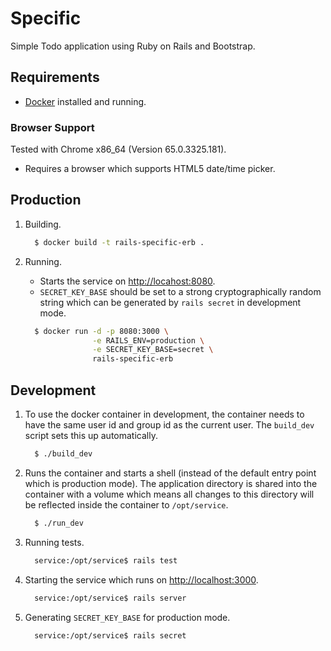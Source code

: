 # Specific

Simple Todo application using Ruby on Rails and Bootstrap.

## Requirements

* [Docker](https://www.docker.com/) installed and running.

### Browser Support

Tested with Chrome x86_64 (Version 65.0.3325.181).

* Requires a browser which supports HTML5 date/time picker.

## Production

1. Building.

      ```bash
        $ docker build -t rails-specific-erb .
      ```

1. Running.

      * Starts the service on [http://locahost:8080](http://locahost:8080).
      * ``SECRET_KEY_BASE`` should be set to a strong cryptographically random string which can be generated by ``rails secret`` in development mode.

      ```bash
        $ docker run -d -p 8080:3000 \
                     -e RAILS_ENV=production \
                     -e SECRET_KEY_BASE=secret \
                     rails-specific-erb
      ```

## Development

1. To use the docker container in development, the container needs to have the same user id and group id as the current user. The ``build_dev`` script sets this up automatically.

      ```bash
        $ ./build_dev
      ```

1. Runs the container and starts a shell (instead of the default entry point which is production mode). The application directory is shared into the container with a volume which means all changes to this directory will be reflected inside the container to ``/opt/service``.

      ```bash
        $ ./run_dev
      ```

1. Running tests.

      ```bash
        service:/opt/service$ rails test
      ```

1. Starting the service which runs on [http://localhost:3000](http://localhost:3000).

      ```bash
        service:/opt/service$ rails server
      ```

1. Generating ``SECRET_KEY_BASE`` for production mode.

      ```bash
        service:/opt/service$ rails secret
      ```

